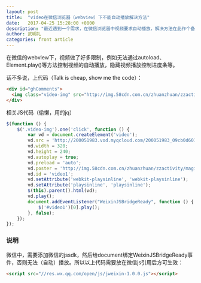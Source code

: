 ```yaml
---
layout: post
title:  "video在微信浏览器（webview）下不能自动播放解决方法"
date:   2017-04-25 15:28:00 +0800
description: "最近遇到一个需求，在微信浏览器中视频要求自动播放，解决方法在此作个备忘"
author: 武明礼
categories: front article
---
```


在微信的webview下，视频做了好多限制，例如无法通过autoload、Element.play()等方法控制视频的自动播放，隐藏视频播放控制进度条等。

话不多说，上代码（Talk is cheap, show me the code）：

```html
<div id="ghComments">
  <img class="video-img" src="http://img.58cdn.com.cn/zhuanzhuan/zzactivity/magic/phone2.jpg" alt="">
</div>
```

相关JS代码（偷懒，用的jq）

```js
$(function () {
	$('.video-img').one('click', function () {
		var vd = document.createElement('video');
		vd.src = 'http://200051983.vod.myqcloud.com/200051983_09cb0d60147f11e78757737a057ef66b.f20.mp4';
		vd.width = 320;
		vd.height = 240;
		vd.autoplay = true;
		vd.preload = 'auto';
		vd.poster = 'http://img.58cdn.com.cn/zhuanzhuan/zzactivity/magic/phone2.jpg';
		vd.id = 'video1';
		vd.setAttribute('webkit-playsinline', 'webkit-playsinline');
		vd.setAttribute('playsinline', 'playsinline');
		$(this).parent().html(vd);
		vd.play();
		document.addEventListener("WeixinJSBridgeReady", function () {
			$('#video1')[0].play();
		}, false);
	});
});
```

### 说明

微信中，需要添加微信的jssdk，然后给document绑定WeixinJSBridgeReady事件，否则无法（自动）播放。所以以上代码需要放在微信js引用后方可生效：

```html
<script src="//res.wx.qq.com/open/js/jweixin-1.0.0.js"></script>
```
